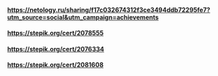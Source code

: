 #### https://netology.ru/sharing/f17c032674312f3ce3494ddb72295fe7?utm_source=social&utm_campaign=achievements
#### https://stepik.org/cert/2078555
#### https://stepik.org/cert/2076334
#### https://stepik.org/cert/2081608

